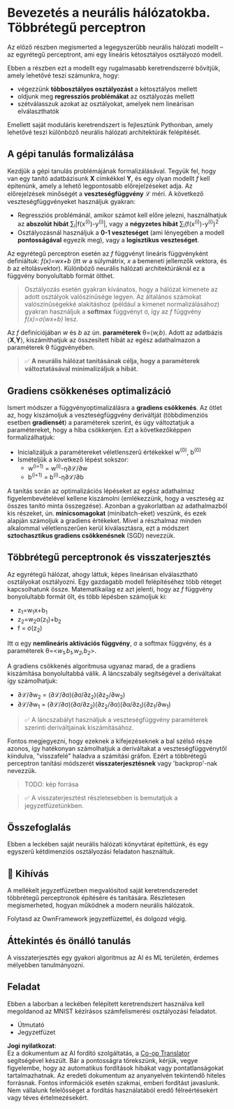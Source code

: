<!--
CO_OP_TRANSLATOR_METADATA:
{
  "original_hash": "df98b2c59f87d8543135301e87969f70",
  "translation_date": "2025-07-09T16:50:16+00:00",
  "source_file": "15-rag-and-vector-databases/data/own_framework.md",
  "language_code": "hu"
}
-->
# Bevezetés a neurális hálózatokba. Többrétegű perceptron

Az előző részben megismerted a legegyszerűbb neurális hálózati modellt – az egyrétegű perceptront, ami egy lineáris kétosztályos osztályozó modell.

Ebben a részben ezt a modellt egy rugalmasabb keretrendszerré bővítjük, amely lehetővé teszi számunkra, hogy:

* végezzünk **többosztályos osztályozást** a kétosztályos mellett
* oldjunk meg **regressziós problémákat** az osztályozás mellett
* szétválasszuk azokat az osztályokat, amelyek nem lineárisan elválaszthatók

Emellett saját moduláris keretrendszert is fejlesztünk Pythonban, amely lehetővé teszi különböző neurális hálózati architektúrák felépítését.

## A gépi tanulás formalizálása

Kezdjük a gépi tanulás problémájának formalizálásával. Tegyük fel, hogy van egy tanító adatbázisunk **X** címkékkel **Y**, és egy olyan modellt *f* kell építenünk, amely a lehető legpontosabb előrejelzéseket adja. Az előrejelzések minőségét a **veszteségfüggvény** ℒ méri. A következő veszteségfüggvényeket használjuk gyakran:

* Regressziós problémánál, amikor számot kell előre jelezni, használhatjuk az **abszolút hibát** ∑<sub>i</sub>|f(x<sup>(i)</sup>)-y<sup>(i)</sup>|, vagy a **négyzetes hibát** ∑<sub>i</sub>(f(x<sup>(i)</sup>)-y<sup>(i)</sup>)<sup>2</sup>
* Osztályozásnál használjuk a **0-1 veszteséget** (ami lényegében a modell **pontosságával** egyezik meg), vagy a **logisztikus veszteséget**.

Az egyrétegű perceptron esetén az *f* függvényt lineáris függvényként definiáltuk: *f(x)=wx+b* (itt *w* a súlymátrix, *x* a bemeneti jellemzők vektora, és *b* az eltolásvektor). Különböző neurális hálózati architektúráknál ez a függvény bonyolultabb formát ölthet.

> Osztályozás esetén gyakran kívánatos, hogy a hálózat kimenete az adott osztályok valószínűsége legyen. Az általános számokat valószínűségekké alakításhoz (például a kimenet normalizálásához) gyakran használjuk a **softmax** függvényt σ, így az *f* függvény *f(x)=σ(wx+b)* lesz.

Az *f* definíciójában *w* és *b* az ún. **paraméterek** θ=⟨*w,b*⟩. Adott az adatbázis ⟨**X**,**Y**⟩, kiszámíthatjuk az összesített hibát az egész adathalmazon a paraméterek θ függvényében.

> ✅ **A neurális hálózat tanításának célja, hogy a paraméterek változtatásával minimalizáljuk a hibát.**

## Gradiens csökkenéses optimalizáció

Ismert módszer a függvényoptimalizálásra a **gradiens csökkenés**. Az ötlet az, hogy kiszámoljuk a veszteségfüggvény deriváltját (többdimenziós esetben **gradiensét**) a paraméterek szerint, és úgy változtatjuk a paramétereket, hogy a hiba csökkenjen. Ezt a következőképpen formalizálhatjuk:

* Inicializáljuk a paramétereket véletlenszerű értékekkel w<sup>(0)</sup>, b<sup>(0)</sup>
* Ismételjük a következő lépést sokszor:
    - w<sup>(i+1)</sup> = w<sup>(i)</sup>-η∂ℒ/∂w
    - b<sup>(i+1)</sup> = b<sup>(i)</sup>-η∂ℒ/∂b

A tanítás során az optimalizációs lépéseket az egész adathalmaz figyelembevételével kellene kiszámolni (emlékezzünk, hogy a veszteség az összes tanító minta összegzése). Azonban a gyakorlatban az adathalmazból kis részeket, ún. **minicsomagokat** (minibatch-eket) veszünk, és ezek alapján számoljuk a gradiens értékeket. Mivel a részhalmaz minden alkalommal véletlenszerűen kerül kiválasztásra, ezt a módszert **sztochasztikus gradiens csökkenésnek** (SGD) nevezzük.

## Többrétegű perceptronok és visszaterjesztés

Az egyrétegű hálózat, ahogy láttuk, képes lineárisan elválasztható osztályokat osztályozni. Egy gazdagabb modell felépítéséhez több réteget kapcsolhatunk össze. Matematikailag ez azt jelenti, hogy az *f* függvény bonyolultabb formát ölt, és több lépésben számoljuk ki:

* z<sub>1</sub>=w<sub>1</sub>x+b<sub>1</sub>
* z<sub>2</sub>=w<sub>2</sub>α(z<sub>1</sub>)+b<sub>2</sub>
* f = σ(z<sub>2</sub>)

Itt α egy **nemlineáris aktivációs függvény**, σ a softmax függvény, és a paraméterek θ=<*w<sub>1</sub>,b<sub>1</sub>,w<sub>2</sub>,b<sub>2</sub>*>.

A gradiens csökkenés algoritmusa ugyanaz marad, de a gradiens kiszámítása bonyolultabbá válik. A láncszabály segítségével a deriváltakat így számolhatjuk:

* ∂ℒ/∂w<sub>2</sub> = (∂ℒ/∂σ)(∂σ/∂z<sub>2</sub>)(∂z<sub>2</sub>/∂w<sub>2</sub>)
* ∂ℒ/∂w<sub>1</sub> = (∂ℒ/∂σ)(∂σ/∂z<sub>2</sub>)(∂z<sub>2</sub>/∂α)(∂α/∂z<sub>1</sub>)(∂z<sub>1</sub>/∂w<sub>1</sub>)

> ✅ A láncszabályt használjuk a veszteségfüggvény paraméterek szerinti deriváltjainak kiszámításához.

Fontos megjegyezni, hogy ezeknek a kifejezéseknek a bal szélső része azonos, így hatékonyan számolhatjuk a deriváltakat a veszteségfüggvénytől kiindulva, "visszafelé" haladva a számítási gráfon. Ezért a többrétegű perceptron tanítási módszerét **visszaterjesztésnek** vagy 'backprop'-nak nevezzük.

> TODO: kép forrása

> ✅ A visszaterjesztést részletesebben is bemutatjuk a jegyzetfüzetünkben.

## Összefoglalás

Ebben a leckében saját neurális hálózati könyvtárat építettünk, és egy egyszerű kétdimenziós osztályozási feladaton használtuk.

## 🚀 Kihívás

A mellékelt jegyzetfüzetben megvalósítod saját keretrendszeredet többrétegű perceptronok építésére és tanítására. Részletesen megismerheted, hogyan működnek a modern neurális hálózatok.

Folytasd az OwnFramework jegyzetfüzettel, és dolgozd végig.

## Áttekintés és önálló tanulás

A visszaterjesztés egy gyakori algoritmus az AI és ML területén, érdemes mélyebben tanulmányozni.

## Feladat

Ebben a laborban a leckében felépített keretrendszert használva kell megoldanod az MNIST kézírásos számfelismerési osztályozási feladatot.

* Útmutató
* Jegyzetfüzet

**Jogi nyilatkozat**:  
Ez a dokumentum az AI fordító szolgáltatás, a [Co-op Translator](https://github.com/Azure/co-op-translator) segítségével készült. Bár a pontosságra törekszünk, kérjük, vegye figyelembe, hogy az automatikus fordítások hibákat vagy pontatlanságokat tartalmazhatnak. Az eredeti dokumentum az anyanyelvén tekintendő hiteles forrásnak. Fontos információk esetén szakmai, emberi fordítást javaslunk. Nem vállalunk felelősséget a fordítás használatából eredő félreértésekért vagy téves értelmezésekért.